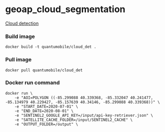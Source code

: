 # geoap_cloud_segmentation

[Cloud detection](https://docs.google.com/document/d/1H9HK7gEGofG2zWBwhA8bK8BS0jvsywYMCGHy68EChB8/edit#heading=h.i58akew2w841)

### Build image

`docker build -t quantumobile/cloud_det .`

### Pull image

`docker pull quantumobile/cloud_det`

### Docker run command

```
docker run \
    -e "AOI=POLYGON ((-85.299088 40.339368, -85.332047 40.241477, -85.134979 40.229427, -85.157639 40.34146, -85.299088 40.339368))" \
    -e "START_DATE=2020-07-01" \
    -e "END_DATE=2020-08-01" \
    -e "SENTINEL2_GOOGLE_API_KEY=/input/api-key-retriever.json" \
    -e "SATELLITE_CACHE_FOLDER=/input/SENTINEL2_CACHE" \
    -e "OUTPUT_FOLDER=/output" \
```
